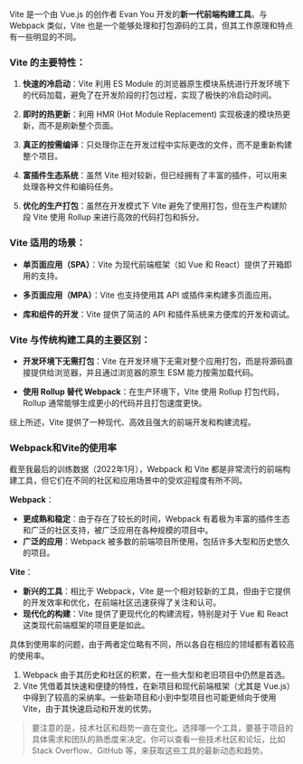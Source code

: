Vite 是一个由 Vue.js 的创作者 Evan You 开发的**新一代前端构建工具**。与 Webpack 类似，Vite 也是一个能够处理和打包源码的工具，但其工作原理和特点有一些明显的不同。

### Vite 的主要特性：
1. **快速的冷启动**：Vite 利用 ES Module 的浏览器原生模块系统进行开发环境下的代码加载，避免了在开发阶段的打包过程，实现了极快的冷启动时间。
   
2. **即时的热更新**：利用 HMR (Hot Module Replacement) 实现极速的模块热更新，而不是刷新整个页面。

3. **真正的按需编译**：只处理你正在开发过程中实际更改的文件，而不是重新构建整个项目。

4. **富插件生态系统**：虽然 Vite 相对较新，但已经拥有了丰富的插件，可以用来处理各种文件和编码任务。

5. **优化的生产打包**：虽然在开发模式下 Vite 避免了使用打包，但在生产构建阶段 Vite 使用 Rollup 来进行高效的代码打包和拆分。

### Vite 适用的场景：
- **单页面应用（SPA）**：Vite 为现代前端框架（如 Vue 和 React）提供了开箱即用的支持。
   
- **多页面应用（MPA）**：Vite 也支持使用其 API 或插件来构建多页面应用。
   
- **库和组件的开发**：Vite 提供了简洁的 API 和插件系统来方便库的开发和调试。

### Vite 与传统构建工具的主要区别：
- **开发环境下无需打包**：Vite 在开发环境下无需对整个应用打包，而是将源码直接提供给浏览器，并且通过浏览器的原生 ESM 能力按需加载代码。
   
- **使用 Rollup 替代 Webpack**：在生产环境下，Vite 使用 Rollup 打包代码，Rollup 通常能够生成更小的代码并且打包速度更快。

综上所述，Vite 提供了一种现代、高效且强大的前端开发和构建流程。

### Webpack和Vite的使用率

截至我最后的训练数据（2022年1月），Webpack 和 Vite 都是非常流行的前端构建工具，但它们在不同的社区和应用场景中的受欢迎程度有所不同。

**Webpack**：
- **更成熟和稳定**：由于存在了较长的时间，Webpack 有着极为丰富的插件生态和广泛的社区支持，被广泛应用在各种规模的项目中。
- **广泛的应用**：Webpack 被多数的前端项目所使用，包括许多大型和历史悠久的项目。
  
**Vite**：
- **新兴的工具**：相比于 Webpack，Vite 是一个相对较新的工具，但由于它提供的开发效率和优化，在前端社区迅速获得了关注和认可。
- **现代化的构建**：Vite 提供了更现代化的构建流程，特别是对于 Vue 和 React 这类现代前端框架的项目更是如此。
  
具体到使用率的问题，由于两者定位略有不同，所以各自在相应的领域都有着较高的使用率。
1. Webpack 由于其历史和社区的积累，在一些大型和老旧项目中仍然是首选。
2. Vite 凭借着其快速和便捷的特性，在新项目和现代前端框架（尤其是 Vue.js）中得到了较高的采纳率。一些新项目和小到中型项目也可能更倾向于使用 Vite，由于其快速启动和开发的优势。

> 要注意的是，技术社区和趋势一直在变化。选择哪一个工具，要基于项目的具体需求和团队的熟悉度来决定。你可以查看一些技术社区和论坛，比如 Stack Overflow、GitHub 等，来获取这些工具的最新动态和趋势。